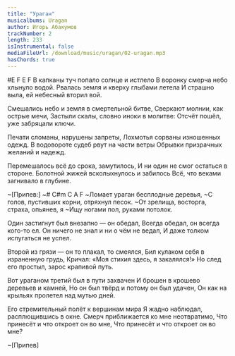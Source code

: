 ```yaml
---
title: "Ураган"
musicalbums: Uragan
author: Игорь Абакумов
trackNumber: 2
length: 233
isInstrumental: false
mediaFileUrl: /download/music/uragan/02-uragan.mp3
hasChords: true
---
```


#E          F          E           F
В капканы туч попало солнце и истлело
В воронку смерча небо хлынуло водой.
Рвалась земля и кверху глыбами летела
И страшно выла, ей небесный вторил вой.

Смешались небо и земля в смертельной битве,
Сверкают молнии, как острые мечи,
Застыли скалы, словно иноки в молитве:
Отсчёт пошёл, уже забряцали ключи.

Печати сломаны, нарушены запреты,
Лохмотья сорваны изношенных одежд.
В водовороте судеб рвут на части ветры
Обрывки призрачных желаний и надежд.

Перемешалось всё до срока, замутилось,
И ни один не смог остаться в стороне.
Болотной жижей всколыхнулось и забилось
Всё, что веками загнивало в глубине.

~[Припев:]
~#   C#m C           A        F
~Ломает ураган бесплодные деревья,
~С голов, пустивших корни, отряхнул песок.
~От зрелища, восторга, страха, опьянев, я
~Ищу ногами пол, руками потолок.

Один застигнут был внезапно — он обедал,
Всегда обедал, он всегда кого-то ел.
Он ничего не знал и ни о чём не ведал,
И даже толком испугаться не успел.

Второй из грязи — он то плакал, то смеялся,
Бил кулаком себя в израненную грудь,
Кричал: «Моя стихия здесь, я закалялся!»
Но след его простыл, зарос крапивой путь.

Вот ураганом третий был в пути захвачен
И брошен в крошево деревьев и камней,
Но он был твёрд и потому он был удачен,
Он как на крыльях пролетел над мутью дней.

Его стремительный полёт к вершинам мира
Я жадно наблюдал, расплющившись в окне.
Смерч приближается ко мне неотвратимо,
Что принесёт и что откроет он во мне,
Что принесёт и что откроет он во мне?

~[Припев]
